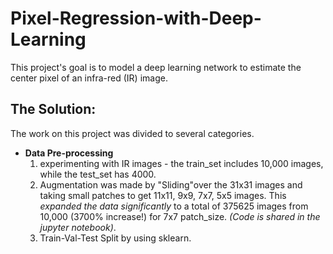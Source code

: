 # Pixel-Regression-with-Deep-Learning
This project's goal is to model a deep learning network to estimate the center pixel of an infra-red (IR) image.

## The Solution:
The work on this project was divided to several categories.

 - **Data Pre-processing**
	 1. experimenting with IR images - the train_set includes 10,000 images, while the test_set has 4000.
	 2. Augmentation was made by "Sliding"over the 31x31 images and taking small patches to get  11x11, 9x9, 7x7, 5x5 images. 
	 This *expanded the data significantly* to a total of 375625 images from 10,000 (3700% increase!) for 7x7 patch_size.
	  *(Code is shared in the jupyter notebook)*.
	 4. Train-Val-Test Split by using sklearn.

